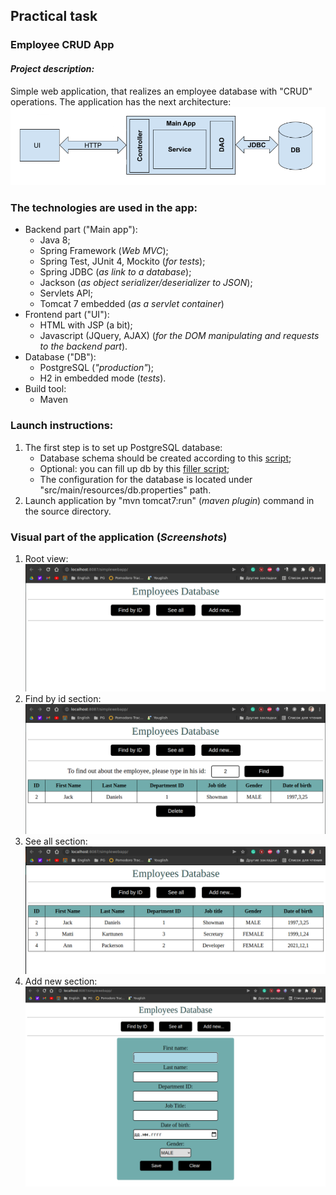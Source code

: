 ## **Practical task**
### Employee CRUD App
#### _Project description:_
Simple web application, that realizes an employee database with "CRUD" operations. The application has the next architecture:  
![architecture](readme_img/architecture.png)  
### The technologies are used in the app:
- Backend part ("Main app"):
    - Java 8;
    - Spring Framework (_Web MVC_);
    - Spring Test, JUnit 4, Mockito (_for tests_);
    - Spring JDBC (_as link to a database_);
    - Jackson (_as object serializer/deserializer to JSON_);
    - Servlets API;
    - Tomcat 7 embedded (_as a servlet container_) 
- Frontend part ("UI"):
    - HTML with JSP (a bit);
    - Javascript (JQuery, AJAX) (_for the DOM manipulating and requests to the backend part_).
- Database ("DB"):
    - PostgreSQL (_"production"_);
    - H2 in embedded mode (_tests_).
- Build tool:
    - Maven
### Launch instructions:
1. The first step is to set up PostgreSQL database:
   - Database schema should be created according to this [script](https://github.com/MSurmach/simplewebapp/blob/master/src/main/resources/db/migration/V1.1_Schema.sql);
   - Optional: you can fill up db by this [filler script](https://github.com/MSurmach/simplewebapp/blob/master/src/main/resources/db/migration/V1.2_Fill_data.sql);
   - The configuration for the database is located under "src/main/resources/db.properties" path.
2. Launch application by "mvn tomcat7:run" (_maven plugin_) command in the source directory. 

### Visual part of the application (_Screenshots_)
1. Root view:  
   ![root view](readme_img/rootView.png)  
2. Find by id section:
   ![find by id view](readme_img/findByIDView.png)
3. See all section:  
   ![see all view](readme_img/seeAllView.png)  
3. Add new section:  
   ![add new view](readme_img/addNewView.png)
   
   
   

        
        
  

